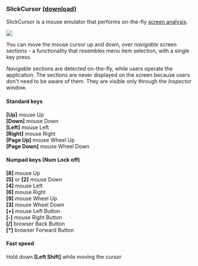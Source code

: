 ### SlickCursor [(download)](https://www.dropbox.com/sh/qw29uhj9orlpo1p/iT_tMhdz5q)

SlickCursor is a mouse emulator that performs on-the-fly [screen analysis](http://en.wikipedia.org/wiki/Image_analysis).

![](https://dl.dropbox.com/s/jpesikiqvf1l2oa/slickcursor_inspector.png)
 
You can move the mouse cursor up and down, over *navigable* screen sections - a functionality that resembles menu item selection, with a single key press.

*Navigable* sections are detected on-the-fly, while users operate the application. The sections are never displayed on the screen because users don't need to be aware of them. They are visible only through the *Inspector* window. 

#### Standard keys
**[Up]** mouse Up<br>
**[Down]** mouse Down<br>
**[Left]** mouse Left<br>
**[Right]** mouse Right<br>
**[Page Up]** mouse Wheel Up<br>
**[Page Down]** mouse Wheel Down<br>

#### Numpad keys (Num Lock off)
**[8]** mouse Up<br>
**[5]** or **[2]** mouse Down<br>
**[4]** mouse Left<br>
**[6]** mouse Right<br>
**[9]** mouse Wheel Up<br>
**[3]** mouse Wheel Down<br>
**[+]** mouse Left Button<br>
**[-]** mouse Right Button<br>
**[/]** browser Back Button<br>
**[*]** browser Forward Button<br>

#### Fast speed
Hold down **[Left Shift]** while moving the cursor

